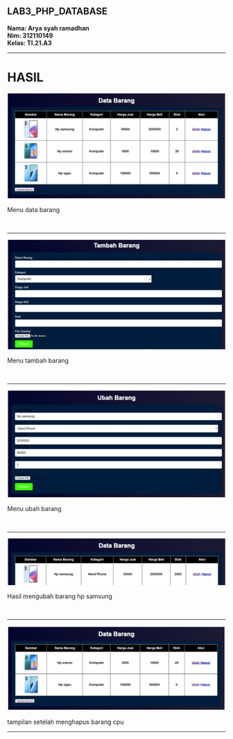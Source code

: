 ## LAB3_PHP_DATABASE

**Nama: Arya syah ramadhan**
<br>
**Nim: 312110149**
<br>
**Kelas: TI.21.A3**
<br>

<hr>
<h1><b>HASIL</b></h1>
<img src="/ss/tampilan.jpg">
<p>Menu data barang</p>
<br>
<hr>
<img src="/ss/menu_tambah.jpg">
<p>Menu tambah barang</p>
<br>
<hr>
<img src="/ss/menu_ubah.jpg">
<p>Menu ubah barang</p>
<br>
<hr>
<img src="/ss/setelah_ubah.jpg">
<p>Hasil mengubah barang hp samsung</p>
<br>
<hr>
<img src="/ss/menu_hapus.jpg">
<p>tampilan setelah menghapus barang cpu</p>
<hr>

